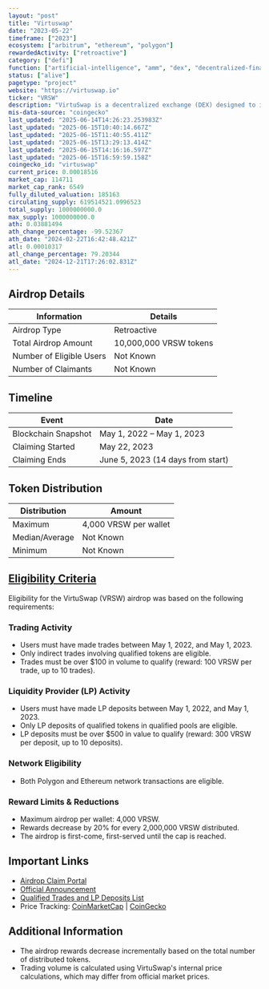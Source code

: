 ```yaml
---
layout: "post"
title: "Virtuswap"
date: "2023-05-22"
timeframe: ["2023"]
ecosystem: ["arbitrum", "ethereum", "polygon"]
rewardedActivity: ["retroactive"]
category: ["defi"]
function: ["artificial-intelligence", "amm", "dex", "decentralized-finance", "defi"]
status: ["alive"]
pagetype: "project"
website: "https://virtuswap.io"
ticker: "VRSW"
description: "VirtuSwap is a decentralized exchange (DEX) designed to improve trading efficiency, reduce costs, and increase yields for liquidity providers through advanced financial engineering and AI-based governance."
mis-data-source: "coingecko"
last_updated: "2025-06-14T14:26:23.253983Z"
last_updated: "2025-06-15T10:40:14.667Z"
last_updated: "2025-06-15T11:40:55.411Z"
last_updated: "2025-06-15T13:29:13.414Z"
last_updated: "2025-06-15T14:16:16.597Z"
last_updated: "2025-06-15T16:59:59.158Z"
coingecko_id: "virtuswap"
current_price: 0.00018516
market_cap: 114711
market_cap_rank: 6549
fully_diluted_valuation: 185163
circulating_supply: 619514521.0996523
total_supply: 1000000000.0
max_supply: 1000000000.0
ath: 0.03881494
ath_change_percentage: -99.52367
ath_date: "2024-02-22T16:42:48.421Z"
atl: 0.00010317
atl_change_percentage: 79.20344
atl_date: "2024-12-21T17:26:02.831Z"
---
```


## Airdrop Details

| Information              | Details                |
| ------------------------ | ---------------------- |
| Airdrop Type             | Retroactive            |
| Total Airdrop Amount     | 10,000,000 VRSW tokens |
| Number of Eligible Users | Not Known              |
| Number of Claimants      | Not Known              |

## Timeline

| Event               | Date                              |
| ------------------- | --------------------------------- |
| Blockchain Snapshot | May 1, 2022 – May 1, 2023         |
| Claiming Started    | May 22, 2023                      |
| Claiming Ends       | June 5, 2023 (14 days from start) |

## Token Distribution

| Distribution   | Amount                |
| -------------- | --------------------- |
| Maximum        | 4,000 VRSW per wallet |
| Median/Average | Not Known             |
| Minimum        | Not Known             |

## [Eligibility Criteria](https://medium.com/@virtuswap/virtuswap-initium-airdrop-3d89a8cdd40f)

Eligibility for the VirtuSwap (VRSW) airdrop was based on the following requirements:

### Trading Activity
- Users must have made trades between May 1, 2022, and May 1, 2023.
- Only indirect trades involving qualified tokens are eligible.
- Trades must be over $100 in volume to qualify (reward: 100 VRSW per trade, up to 10 trades).

### Liquidity Provider (LP) Activity
- Users must have made LP deposits between May 1, 2022, and May 1, 2023.
- Only LP deposits of qualified tokens in qualified pools are eligible.
- LP deposits must be over $500 in value to qualify (reward: 300 VRSW per deposit, up to 10 deposits).

### Network Eligibility
- Both Polygon and Ethereum network transactions are eligible.

### Reward Limits & Reductions
- Maximum airdrop per wallet: 4,000 VRSW.
- Rewards decrease by 20% for every 2,000,000 VRSW distributed.
- The airdrop is first-come, first-served until the cap is reached.

## Important Links

- [Airdrop Claim Portal](https://airdrop.virtuswap.io)
- [Official Announcement](https://medium.com/@virtuswap/virtuswap-initium-airdrop-3d89a8cdd40f)
- [Qualified Trades and LP Deposits List](https://medium.com/@virtuswap/virtuswap-initium-airdrop-3d89a8cdd40f)
- Price Tracking: [CoinMarketCap](https://coinmarketcap.com/currencies/virtuswap) | [CoinGecko](https://www.coingecko.com/en/coins/virtuswap)

## Additional Information

- The airdrop rewards decrease incrementally based on the total number of distributed tokens.
- Trading volume is calculated using VirtuSwap's internal price calculations, which may differ from official market prices.